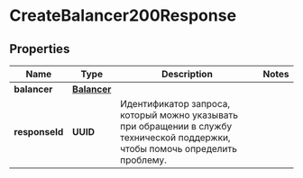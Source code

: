 

# CreateBalancer200Response


## Properties

| Name | Type | Description | Notes |
|------------ | ------------- | ------------- | -------------|
|**balancer** | [**Balancer**](Balancer.md) |  |  |
|**responseId** | **UUID** | Идентификатор запроса, который можно указывать при обращении в службу технической поддержки, чтобы помочь определить проблему. |  |



